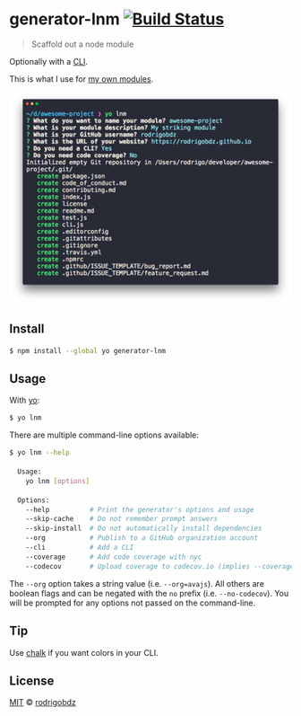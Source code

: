 # generator-lnm [![Build Status](https://travis-ci.org/rodrigobdz/generator-lnm.svg?branch=master)](https://travis-ci.org/rodrigobdz/generator-lnm)

> Scaffold out a node module

Optionally with a [CLI](http://en.wikipedia.org/wiki/Command-line_interface).

This is what I use for [my own modules](https://www.npmjs.com/~rodrigobdz).

![Usage screenshot](screenshot.png)

## Install

```sh
$ npm install --global yo generator-lnm
```

## Usage

With [yo](https://github.com/yeoman/yo):

```sh
$ yo lnm
```

There are multiple command-line options available:

```sh
$ yo lnm --help

  Usage:
    yo lnm [options]

  Options:
    --help          # Print the generator's options and usage
    --skip-cache    # Do not remember prompt answers                      Default: false
    --skip-install  # Do not automatically install dependencies           Default: false
    --org           # Publish to a GitHub organization account
    --cli           # Add a CLI
    --coverage      # Add code coverage with nyc
    --codecov       # Upload coverage to codecov.io (implies --coverage)
```

The `--org` option takes a string value (i.e. `--org=avajs`). All others are boolean flags and can be negated with the `no` prefix (i.e. `--no-codecov`). You will be prompted for any options not passed on the command-line.

## Tip

Use [chalk](https://github.com/sindresorhus/chalk) if you want colors in your CLI.

## License

[MIT](license) © [rodrigobdz](https://rodrigobdz.github.io)

